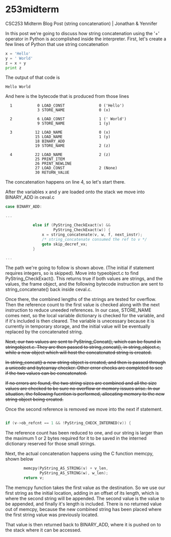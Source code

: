 253midterm
==========

CSC253 Midterm Blog Post (string concatenation) | Jonathan &amp; Yennifer

In this post we're going to discuss how string concatenation using the '+' operator in Python is accomplished inside the interpreter. First, let's create a few lines of Python that use string concatenation 

```python
x = 'Hello'
y = ' World'
z = x + y
print z
```

The output of that code is 

```
Hello World
```

And here is the bytecode that is produced from those lines

```
  1           0 LOAD_CONST               0 ('Hello')
              3 STORE_NAME               0 (x)

  2           6 LOAD_CONST               1 (' World')
              9 STORE_NAME               1 (y)

  3          12 LOAD_NAME                0 (x)
             15 LOAD_NAME                1 (y)
             18 BINARY_ADD          
             19 STORE_NAME               2 (z)

  4          22 LOAD_NAME                2 (z)
             25 PRINT_ITEM          
             26 PRINT_NEWLINE       
             27 LOAD_CONST               2 (None)
             30 RETURN_VALUE  
```

The concatenation happens on line 4, so let's start there.

After the variables x and y are loaded onto the stack we move into BINARY_ADD in ceval.c

```c
case BINARY_ADD:

...

            else if (PyString_CheckExact(v) &&
                     PyString_CheckExact(w)) {
                x = string_concatenate(v, w, f, next_instr);
                /* string_concatenate consumed the ref to v */
                goto skip_decref_vx;
            }

...

```

The path we're going to follow is shown above. (The initial if statement requires integers, so is skipped). Move into typeobject.c to find PyString_CheckExact(). This returns true if both values are strings, and the values, the frame object, and the following bytecode instruction are sent to string_concatenate() back inside ceval.c.

Once there, the combined lengths of the strings are tested for overflow. Then the reference count to the first value is checked along with the next instruction to reduce uneeded references. In our case, STORE_NAME comes next, so the local variable dictionary is checked for the variable, and if it's included is then cleared. The variable is unecessary because it is currently in temporary storage, and the initial value will be eventually replaced by the concatenated string.


~~Next, our two values are sent to PyString_Concat(), which can be found in stringobject.c.
They are then passed to string_concat(), in string_object.c, while a new object which will host the concatenated string is created.~~

~~In string_concat() a new string object is created, and then is passed through a unicode and bytearray checker. Other error checks are completed to see if the two values can be concatenated.~~

~~If no errors are found, the two string sizes are combined and all the size values are checked to be sure no overflow or memory issues arise. In our situation, the following fucntion is performed, allocating memory to the new string object being created.~~

Once the second reference is removed we move into the next if statement.

```c

if (v->ob_refcnt == 1 && !PyString_CHECK_INTERNED(v)) {

```

The reference count has been reduced to one, and our string is larger than the maximum  1 or 2 bytes required for it to be saved in the interned dictionary reserved for those small strings.

Next, the actual concatenation happens using the C function memcpy, shown below

```c
        memcpy(PyString_AS_STRING(v) + v_len,
               PyString_AS_STRING(w), w_len);
        return v;
```

The memcpy function takes the first value as the destination. So we use our first string as the initial location, adding in an offset of its length, which is where the second string will be appended. The second value is the value to be appended, and finally it's length is included. There is no returned value out of memcpy, because the new combined string has been placed where the first string value was previously located.

That value is then returned back to BINARY_ADD, where it is pushed on to the stack where it can be accessed.

